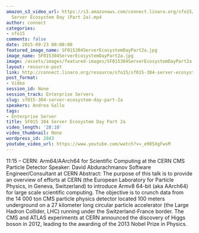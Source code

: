 ```yaml
---
amazon_s3_video_url: https://s3.amazonaws.com/connect.linaro.org/sfo15/Videos/09-23-Wednesday/SF015-304
  Server Ecosystem Day (Part 2a).mp4
author: connect
categories:
- sfo15
comments: false
date: 2015-09-23 00:00:00
featured_image_name: SF015304ServerEcosystemDayPart2a.jpg
image_name: SF015304ServerEcosystemDayPart2a.jpg
image: /assets/images/featured-images/SF015304ServerEcosystemDayPart2a.jpg
layout: resource-post
link: http://connect.linaro.org/resource/sfo15/sf015-304-server-ecosystem-day-part-2a/
post_format:
- Video
session_id: None
session_track: Enterprise Servers
slug: sf015-304-server-ecosystem-day-part-2a
speakers: Andrea Gallo
tags:
- Enterprise Server
title: SF015 304 Server Ecosystem Day Part 2a
video_length: '28:10'
video_thumbnail: None
wordpress_id: 2843
youtube_video_url: https://www.youtube.com/watch?v=_e905XgFwsM
---
```


11:15 – CERN: Arm64/AArch64 for Scientific Computing at the CERN CMS Particle Detector
Speaker: David Abdurachmanov Software Engineer/Consultant at CERN
Abstract: The purpose of this talk is to provide an overview of efforts at CERN (the European Laboratory for Particle Physics, in Geneva, Switzerland) to introduce Armv8 64-bit (aka AArch64) for large scale scientific computing. The objective is to crunch data from the 14 000 ton CMS particle physics detector located 100 meters underground on a 27 kilometer long circular particle accelerator (the Large Hadron Collider, LHC) running under the Switzerland-France border. The CMS and ATLAS experiments at CERN announced the discovery of Higgs boson in 2012, leading to the awarding of the 2013 Nobel Prize in Physics.
